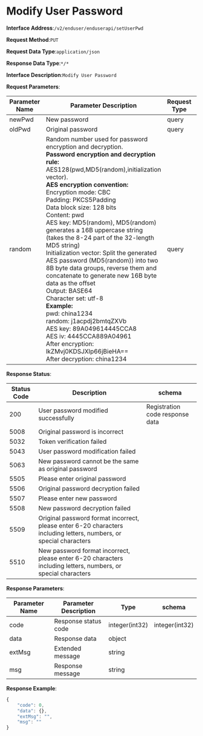 # Modify User Password


**Interface Address**:`/v2/enduser/enduserapi/setUserPwd`


**Request Method**:`PUT`


**Request Data Type**:`application/json`


**Response Data Type**:`*/*`


**Interface Description**:`Modify User Password`


**Request Parameters**:


| Parameter Name | Parameter Description                                                                                                 | Request Type | Required | Data Type | schema |
| -------------- | --------------------------------------------------------------------------------------------------------------------- | ------------ | -------- | --------- | ------ |
| newPwd         | New password                                                                                                          | query        | true     | string    |        |
| oldPwd         | Original password                                                                                                     | query        | true     | string    |        |
| random         | Random number used for password encryption and decryption.<br/><b>Password encryption and decryption rule:</b><br/>AES128(pwd,MD5(random),initialization vector).<br/><b>AES encryption convention:</b><br/>Encryption mode: CBC<br/>Padding: PKCS5Padding<br/>Data block size: 128 bits<br/>Content: pwd<br/>AES key: MD5(random), MD5(random) generates a 16B uppercase string (takes the 8-24 part of the 32-length MD5 string)<br/>Initialization vector: Split the generated AES password (MD5(random)) into two 8B byte data groups, reverse them and concatenate to generate new 16B byte data as the offset<br/>Output: BASE64<br/>Character set: utf-8<br/><b>Example:</b><br/>pwd: china1234<br/>random: j1acpdj2bmtqZXVb<br/>AES key: 89A049614445CCA8<br/>AES iv: 4445CCA889A04961<br/>After encryption: lkZMvj0KDSJXlp66jBieHA==<br/>After decryption: china1234 | query | false    | string    |        |


**Response Status**:


| Status Code | Description                                                                        | schema                     |
| ----------- | ---------------------------------------------------------------------------------- | -------------------------- |
| 200         | User password modified successfully                                                | Registration code response data |
| 5008        | Original password is incorrect                                                     |                            |
| 5032        | Token verification failed                                                          |                            |
| 5043        | User password modification failed                                                  |                            |
| 5063        | New password cannot be the same as original password                               |                            |
| 5505        | Please enter original password                                                     |                            |
| 5506        | Original password decryption failed                                                |                            |
| 5507        | Please enter new password                                                          |                            |
| 5508        | New password decryption failed                                                     |                            |
| 5509        | Original password format incorrect, please enter 6-20 characters including letters, numbers, or special characters |    |
| 5510        | New password format incorrect, please enter 6-20 characters including letters, numbers, or special characters |         |


**Response Parameters**:


| Parameter Name | Parameter Description | Type           | schema         |
| -------------- | --------------------- | -------------- | -------------- |
| code           | Response status code  | integer(int32) | integer(int32) |
| data           | Response data         | object         |                |
| extMsg         | Extended message      | string         |                |
| msg            | Response message      | string         |                |


**Response Example**:
```javascript
{
	"code": 0,
	"data": {},
	"extMsg": "",
	"msg": ""
}
```